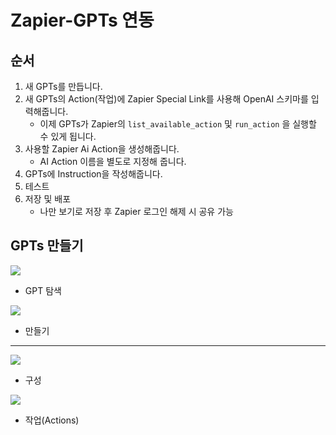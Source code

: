 # Zapier-GPTs 연동

## 순서

1. 새 GPTs를 만듭니다.
2. 새 GPTs의 Action(작업)에 Zapier Special Link를 사용해 OpenAI 스키마를 입력해줍니다.
	- 이제 GPTs가 Zapier의 `list_available_action` 및 `run_action` 을 실행할 수 있게 됩니다.
3. 사용할 Zapier Ai Action을 생성해줍니다.
	- AI Action 이름을 별도로 지정해 줍니다.
4. GPTs에 Instruction을 작성해줍니다.
5. 테스트
6. 저장 및 배포
	- 나만 보기로 저장 후 Zapier 로그인 해제 시 공유 가능


## GPTs 만들기

![](../journal/attachment/eeba3c04f6cf814a66b199648f00e55b.png)

- GPT 탐색

![](../journal/attachment/ad673f8686fad4ed671b50948b4812cb.png)

- 만들기

[layout]: # (two_images)

---

![](../journal/attachment/bad36895cd9565b4226cc0b753193e47.png)

- 구성

![](../journal/attachment/c6ef5795b0d2e7893060c9bec6963ebb.png)

- 작업(Actions)

[layout]: # (two_images)
